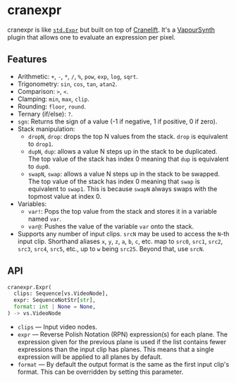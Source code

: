# cranexpr

cranexpr is like [`std.Expr`](https://www.vapoursynth.com/doc/functions/video/expr.html)
but built on top of [Cranelift](https://cranelift.dev/). It's a [VapourSynth](https://www.vapoursynth.com/)
plugin that allows one to evaluate an expression per pixel.

## Features

- Arithmetic: `+`, `-`, `*`, `/`, `%`, `pow`, `exp`, `log`, `sqrt`.
- Trigonometry: `sin`, `cos`, `tan`, `atan2`.
- Comparison: `>`, `<`.
- Clamping: `min`, `max`, `clip`.
- Rounding: `floor`, `round`.
- Ternary (if/else): `?`.
- `sgn`: Returns the sign of a value (-1 if negative, 1 if positive, 0 if zero).
- Stack manipulation:
  - `dropN`, `drop`: drops the top N values from the stack. `drop` is equivalent
    to `drop1`.
  - `dupN`, `dup`: allows a value N steps up in the stack to be duplicated. The
    top value of the stack has index 0 meaning that `dup` is equivalent to
    `dup0`.
  - `swapN`, `swap`: allows a value N steps up in the stack to be swapped. The
    top value of the stack has index 0 meaning that `swap` is equivalent to
    `swap1`. This is because `swapN` always swaps with the topmost value at
    index 0.
- Variables:
  - `var!`: Pops the top value from the stack and stores it in a variable named
    `var`.
  - `var@`: Pushes the value of the variable `var` onto the stack.
- Supports any number of input clips. `srcN` may be used to access the `N`-th
  input clip. Shorthand aliases `x`, `y`, `z`, `a`, `b`, `c`, etc. map to
  `src0`, `src1`, `src2`, `src3`, `src4`, `src5`, etc., up to `w` being `src25`.
  Beyond that, use `srcN`.

## API

```python
cranexpr.Expr(
  clips: Sequence[vs.VideoNode],
  expr: SequenceNotStr[str],
  format: int | None = None,
) -> vs.VideoNode
```

- `clips` — Input video nodes.
- `expr` — Reverse Polish Notation (RPN) expression(s) for each plane. The
  expression given for the previous plane is used if the list contains fewer
  expressions than the input clip has planes. This means that a single
  expression will be applied to all planes by default.
- `format` — By default the output format is the same as the first input clip's
  format. This can be overridden by setting this parameter.
